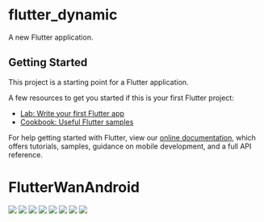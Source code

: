# flutter_dynamic

A new Flutter application.

## Getting Started

This project is a starting point for a Flutter application.

A few resources to get you started if this is your first Flutter project:

- [Lab: Write your first Flutter app](https://flutter.dev/docs/get-started/codelab)
- [Cookbook: Useful Flutter samples](https://flutter.dev/docs/cookbook)

For help getting started with Flutter, view our
[online documentation](https://flutter.dev/docs), which offers tutorials,
samples, guidance on mobile development, and a full API reference.
# FlutterWanAndroid

![](../z_picture/WechatIMG1.jpeg)
![](../z_picture/WechatIMG2.jpeg)
![](../z_picture/WechatIMG3.jpeg)
![](../z_picture/WechatIMG4.jpeg)
![](../z_picture/WechatIMG5.jpeg)
![](../z_picture/WechatIMG6.jpeg)
![](../z_picture/WechatIMG7.jpeg)
![](../z_picture/WechatIMG8.jpeg)
